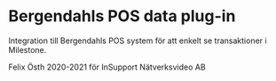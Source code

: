 # Bergendahls POS data plug-in

Integration till Bergendahls POS system för att enkelt se transaktioner i Milestone.

Felix Östh 2020-2021 för InSupport Nätverksvideo AB
